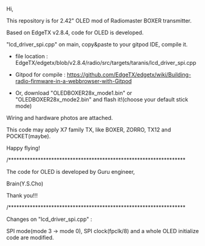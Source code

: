 Hi,

This repository is for 2.42" OLED mod of Radiomaster BOXER transmitter.

Based on EdgeTX v2.8.4, code for OLED is developed.

"lcd_driver_spi.cpp" on main, copy&paste to your gitpod IDE, compile it.

* file location : EdgeTX/edgetx/blob/v2.8.4/radio/src/targets/taranis/lcd_driver_spi.cpp

* Gitpod for compile : https://github.com/EdgeTX/edgetx/wiki/Building-radio-firmware-in-a-webbrowser-with-Gitpod

* Or, download "OLEDBOXER28x_mode1.bin" or "OLEDBOXER28x_mode2.bin" and flash it!(choose your default stick mode)

Wiring and hardware photos are attached.

This code may apply X7 family TX, like BOXER, ZORRO, TX12 and POCKET(maybe).

Happy flying!

/******************************************************************

The code for OLED is developed by Guru engineer,

Brain(Y.S.Cho)

Thank you!!!

/******************************************************************

Changes on "lcd_driver_spi.cpp" : 

SPI mode(mode 3 -> mode 0), SPI clock(fpclk/8) and a whole OLED initialize code are modified.
